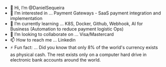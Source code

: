 - 👋 Hi, I’m @DanielSequeira
- 👀 I’m interested in ... Payment Gateways - SaaS payment integration and implementation
- 🌱 I’m currently learning ... K8S, Docker, Github, Webhook, AI for Business (Automation to reduce payment logistic Ops)
- 💞️ I’m looking to collaborate on ... Visa/Mastercard
- 📫 How to reach me ... Linkedin 
- ⚡ Fun fact: ... Did you know that only 8% of the world's currency exists as physical cash. The rest exists only on a computer hard drive in electronic bank accounts around the world.

<!---
clsid52/clsid52 is a ✨ special ✨ repository because its `README.md` (this file) appears on your GitHub profile.
You can click the Preview link to take a look at your changes.
--->


